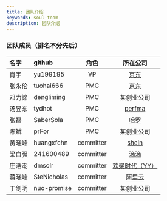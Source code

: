 ```yaml
---
title: 团队介绍
keywords: soul-team
description: 团队介绍
---
```


### 团队成员（排名不分先后）

 |名字        | github      |  角色        | 所在公司  |
 |:--------  |:-----        |:-------:    |:-------:|
 |肖宇        |yu199195     |  VP          | [京东](https://jd.com)                   |
 |张永伦      |tuohai666    |  PMC         | [京东](https://jd.com)                   |
 |邓力铭      |dengliming   |  PMC         | 某创业公司                                | 
 |汤昱东      |tydhot       |  PMC         | [perfma](https://perfma.com/)            |
 |张磊        |SaberSola    |  PMC         | [哈罗](https://www.helloglobal.com/)     | 
 |陈斌        |prFor        |  PMC         | 某创业公司                                |
 |黄晓峰      |huangxfchn   |  committer   | [shein](https://www.shein.com.hk)        | 
 |梁自强      |241600489    |  committer   | [滴滴](https://www.didiglobal.com/)       | 
 |庄浩潮      |dmsolr       |  committer   | [欢聚时代（YY）](https://www.yy.com/)      | 
 |蒋晓峰      |SteNicholas  |  committer   | [阿里云](https://www.aliyun.com)          |
 |丁剑明      |nuo-promise  |  committer   | 某创业公司                                 |
